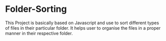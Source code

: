 # Folder-Sorting
This Project is basically based on Javascript and use to sort different types of files in their particular folder.
It helps user to organise the files in a proper manner in their respective folder.
